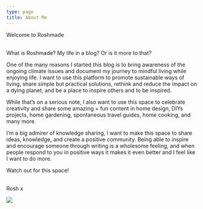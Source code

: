 ```yaml
---
type: page
title: About Me
---
```

Welcome to Roshmade

\
What is Roshmade? My life in a blog? Or is it more to that?

One of the many reasons I started this blog is to bring awareness of the ongoing climate issues and document my journey to mindful living while enjoying life. I want to use this platform to promote sustainable ways of living, share simple but practical solutions, rethink and reduce the impact on a dying planet, and be a place to inspire others and to be inspired.

While that’s on a serious note, I also want to use this space to celebrate creativity and share some amazing + fun content in home design, DIYs projects, home gardening, spontaneous travel guides, home cooking, and many more. 

I’m a big admirer of knowledge sharing, I want to make this space to share ideas, knowledge, and create a positive community. Being able to inspire and encourage someone through writing is a wholesome feeling, and when people respond to you in positive ways it makes it even better and I feel like I want to do more. 

Watch out for this space!

\
Rosh x



![](/assets/rosh.jpg)